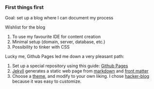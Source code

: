 ### First things first
Goal: set up a blog where I can document my process

Wishlist for the blog
1.  To use my favourite IDE for content creation
1.  Minimal setup (domain, server, database, etc.)
1.  Possibility to tinker with CSS

Lucky me, Github Pages led me down a very pleasant path:
1.  Set up a special repository using this guide: [Github Pages](https://pages.github.com/)
1.  [Jekyll](https://jekyllrb.com/) generates a static web page from [markdown](https://guides.github.com/features/mastering-markdown/) and [front matter](https://jekyllrb.com/docs/step-by-step/03-front-matter/)
1.  Choose a [theme](https://jekyllrb.com/docs/themes/#pick-up-a-theme), and modify to your own liking. I chose [hacker-blog](https://jamstackthemes.dev/theme/jekyll-theme-hacker-blog/) because it was easy to customize.
